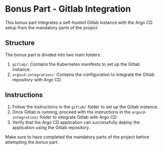 # Bonus Part - Gitlab Integration

This bonus part integrates a self-hosted Gitlab instance with the Argo CD setup from the mandatory parts of the project.

## Structure

The bonus part is divided into two main folders:

1. `gitlab/`: Contains the Kubernetes manifests to set up the Gitlab instance.
2. `argocd-integration/`: Contains the configuration to integrate the Gitlab repository with Argo CD.

## Instructions

1. Follow the instructions in the `gitlab/` folder to set up the Gitlab instance.
2. Once Gitlab is running, proceed with the instructions in the `argocd-integration/` folder to integrate Gitlab with Argo CD.
3. Verify that the Argo CD application can successfully deploy the application using the Gitlab repository.

Make sure to have completed the mandatory parts of the project before attempting the bonus part.